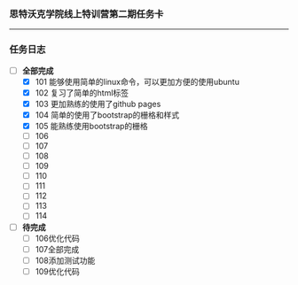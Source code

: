 ### 思特沃克学院线上特训营第二期任务卡

---

### <font face="楷体">任务日志 </font>

- [ ] **全部完成**
  - [x] 101 能够使用简单的linux命令，可以更加方便的使用ubuntu
  - [x] 102 复习了简单的html标签
  - [x] 103 更加熟练的使用了github pages
  - [x] 104 简单的使用了bootstrap的栅格和样式
  - [x] 105 能熟练使用bootstrap的栅格
  - [ ] 106 
  - [ ] 107
  - [ ] 108
  - [ ] 109
  - [ ] 110
  - [ ] 111
  - [ ] 112
  - [ ] 113
  - [ ] 114
- [ ] **待完成**
  - [ ] 106优化代码
  - [ ] 107全部完成
  - [ ] 108添加测试功能
  - [ ] 109优化代码